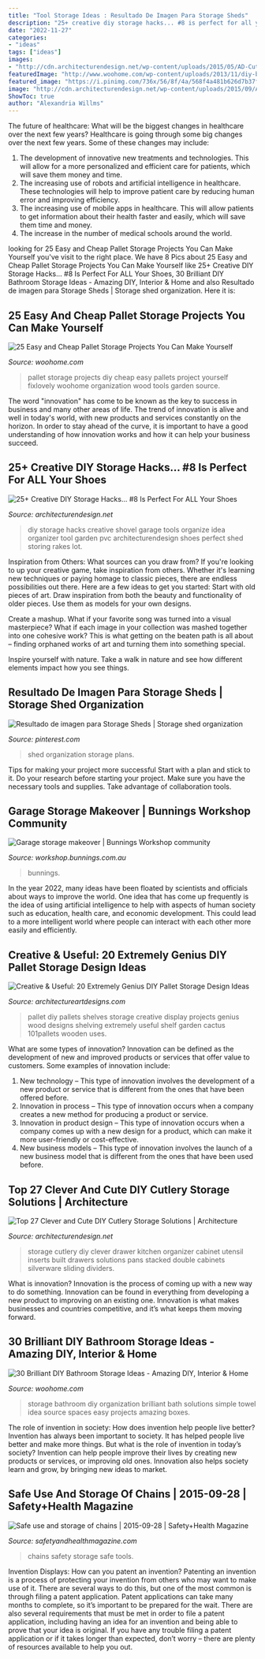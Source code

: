 ```yaml
---
title: "Tool Storage Ideas : Resultado De Imagen Para Storage Sheds"
description: "25+ creative diy storage hacks... #8 is perfect for all your shoes"
date: "2022-11-27"
categories:
- "ideas"
tags: ["ideas"]
images:
- "http://cdn.architecturendesign.net/wp-content/uploads/2015/05/AD-Cutlery-Storage-Ideas-27.jpg"
featuredImage: "http://www.woohome.com/wp-content/uploads/2013/11/diy-bathroom-storage-ideas-10.jpg"
featured_image: "https://i.pinimg.com/736x/56/8f/4a/568f4a481b626d7b37fb1b8fbd27df3c.jpg"
image: "http://cdn.architecturendesign.net/wp-content/uploads/2015/09/AD-Creative-DIY-Storage-Hacks-04.jpg"
ShowToc: true
author: "Alexandria Willms"
---
```



The future of healthcare: What will be the biggest changes in healthcare over the next few years?
Healthcare is going through some big changes over the next few years. Some of these changes may include: 
1. The development of innovative new treatments and technologies. This will allow for a more personalized and efficient care for patients, which will save them money and time. 
2. The increasing use of robots and artificial intelligence in healthcare. These technologies will help to improve patient care by reducing human error and improving efficiency. 
3. The increasing use of mobile apps in healthcare. This will allow patients to get information about their health faster and easily, which will save them time and money. 
4. The increase in the number of medical schools around the world.

	

		
looking for 25 Easy and Cheap Pallet Storage Projects You Can Make Yourself you've visit to the right place. We have 8 Pics about 25 Easy and Cheap Pallet Storage Projects You Can Make Yourself like 25+ Creative DIY Storage Hacks... #8 Is Perfect For ALL Your Shoes, 30 Brilliant DIY Bathroom Storage Ideas - Amazing DIY, Interior &amp; Home and also Resultado de imagen para Storage Sheds | Storage shed organization. Here it is:
		
    
## 25 Easy And Cheap Pallet Storage Projects You Can Make Yourself

<img loading=lazy src="http://www.woohome.com/wp-content/uploads/2015/07/pallet-storage-ideas-woohome-14.jpg" onerror="this.onerror=null;this.src='https://tse4.mm.bing.net/th?id=OIP.JQxzJP5e8pxr7iTfmOezwQHaNI&amp;pid=15.1';" alt="25 Easy and Cheap Pallet Storage Projects You Can Make Yourself">

_Source: woohome.com_

>pallet storage projects diy cheap easy pallets project yourself fixlovely woohome organization wood tools garden source. 

	

The word "innovation" has come to be known as the key to success in business and many other areas of life. The trend of innovation is alive and well in today's world, with new products and services constantly on the horizon. In order to stay ahead of the curve, it is important to have a good understanding of how innovation works and how it can help your business succeed.

    
## 25+ Creative DIY Storage Hacks... #8 Is Perfect For ALL Your Shoes

<img loading=lazy src="http://cdn.architecturendesign.net/wp-content/uploads/2015/09/AD-Creative-DIY-Storage-Hacks-04.jpg" onerror="this.onerror=null;this.src='https://tse2.mm.bing.net/th?id=OIP.Mvew0qwCvoZ6H9I8NDydOAHaHL&amp;pid=15.1';" alt="25+ Creative DIY Storage Hacks... #8 Is Perfect For ALL Your Shoes">

_Source: architecturendesign.net_

>diy storage hacks creative shovel garage tools organize idea organizer tool garden pvc architecturendesign shoes perfect shed storing rakes lot. 

	

Inspiration from Others: What sources can you draw from?
If you're looking to up your creative game, take inspiration from others. Whether it's learning new techniques or paying homage to classic pieces, there are endless possibilities out there. Here are a few ideas to get you started: 
Start with old pieces of art. Draw inspiration from both the beauty and functionality of older pieces. Use them as models for your own designs. 

Create a mashup. What if your favorite song was turned into a visual masterpiece? What if each image in your collection was mashed together into one cohesive work? This is what getting on the beaten path is all about – finding orphaned works of art and turning them into something special. 

Inspire yourself with nature. Take a walk in nature and see how different elements impact how you see things.

    
## Resultado De Imagen Para Storage Sheds | Storage Shed Organization

<img loading=lazy src="https://i.pinimg.com/736x/56/8f/4a/568f4a481b626d7b37fb1b8fbd27df3c.jpg" onerror="this.onerror=null;this.src='https://tse4.mm.bing.net/th?id=OIP.gtzKs8H1cYhKu4sV4NGOQQHaJ3&amp;pid=15.1';" alt="Resultado de imagen para Storage Sheds | Storage shed organization">

_Source: pinterest.com_

>shed organization storage plans. 

	

Tips for making your project more successful
Start with a plan and stick to it.
Do your research before starting your project.
Make sure you have the necessary tools and supplies.
Take advantage of collaboration tools.

    
## Garage Storage Makeover | Bunnings Workshop Community

<img loading=lazy src="https://www.workshop.bunnings.com.au/t5/image/serverpage/image-id/16875iE9791A5762FC624F?v=v2" onerror="this.onerror=null;this.src='https://tse1.mm.bing.net/th?id=OIP.0s-4QoXV4MaRtpYAKcootgHaFj&amp;pid=15.1';" alt="Garage storage makeover | Bunnings Workshop community">

_Source: workshop.bunnings.com.au_

>bunnings. 

	

In the year 2022, many ideas have been floated by scientists and officials about ways to improve the world. One idea that has come up frequently is the idea of using artificial intelligence to help with aspects of human society such as education, health care, and economic development. This could lead to a more intelligent world where people can interact with each other more easily and efficiently.

    
## Creative &amp; Useful: 20 Extremely Genius DIY Pallet Storage Design Ideas

<img loading=lazy src="https://www.architectureartdesigns.com/wp-content/uploads/2014/12/1814-630x839.jpg" onerror="this.onerror=null;this.src='https://tse4.mm.bing.net/th?id=OIP.TS8wga1sgK0F6RrwdSjuyAHaJ3&amp;pid=15.1';" alt="Creative &amp; Useful: 20 Extremely Genius DIY Pallet Storage Design Ideas">

_Source: architectureartdesigns.com_

>pallet diy pallets shelves storage creative display projects genius wood designs shelving extremely useful shelf garden cactus 101pallets wooden uses. 

	

What are some types of innovation?
Innovation can be defined as the development of new and improved products or services that offer value to customers. Some examples of innovation include: 
1. New technology – This type of innovation involves the development of a new product or service that is different from the ones that have been offered before.
2. Innovation in process – This type of innovation occurs when a company creates a new method for producing a product or service.
3. Innovation in product design – This type of innovation occurs when a company comes up with a new design for a product, which can make it more user-friendly or cost-effective.
4. New business models – This type of innovation involves the launch of a new business model that is different from the ones that have been used before.

    
## Top 27 Clever And Cute DIY Cutlery Storage Solutions | Architecture

<img loading=lazy src="http://cdn.architecturendesign.net/wp-content/uploads/2015/05/AD-Cutlery-Storage-Ideas-27.jpg" onerror="this.onerror=null;this.src='https://tse2.mm.bing.net/th?id=OIP.jDzmXkti9aO_75J-inObuwHaJ4&amp;pid=15.1';" alt="Top 27 Clever and Cute DIY Cutlery Storage Solutions | Architecture">

_Source: architecturendesign.net_

>storage cutlery diy clever drawer kitchen organizer cabinet utensil inserts built drawers solutions pans stacked double cabinets silverware sliding dividers. 

	

What is innovation?
Innovation is the process of coming up with a new way to do something. Innovation can be found in everything from developing a new product to improving on an existing one. Innovation is what makes businesses and countries competitive, and it’s what keeps them moving forward.

    
## 30 Brilliant DIY Bathroom Storage Ideas - Amazing DIY, Interior &amp; Home

<img loading=lazy src="http://www.woohome.com/wp-content/uploads/2013/11/diy-bathroom-storage-ideas-10.jpg" onerror="this.onerror=null;this.src='https://tse1.mm.bing.net/th?id=OIP.eDQrBpgiEROAvGKM8EPjCwHaJ4&amp;pid=15.1';" alt="30 Brilliant DIY Bathroom Storage Ideas - Amazing DIY, Interior &amp; Home">

_Source: woohome.com_

>storage bathroom diy organization brilliant bath solutions simple towel idea source spaces easy projects amazing boxes. 

	

The role of invention in society: How does invention help people live better?
Invention has always been important to society. It has helped people live better and make more things. But what is the role of invention in today’s society? Invention can help people improve their lives by creating new products or services, or improving old ones. Innovation also helps society learn and grow, by bringing new ideas to market.

    
## Safe Use And Storage Of Chains | 2015-09-28 | Safety+Health Magazine

<img loading=lazy src="https://www.safetyandhealthmagazine.com/ext/resources/images/safety-tips/Chains.jpg?1441223481" onerror="this.onerror=null;this.src='https://tse2.mm.bing.net/th?id=OIP.e6pzqCfDrYzJElUfdZZRPQHaIk&amp;pid=15.1';" alt="Safe use and storage of chains | 2015-09-28 | Safety+Health Magazine">

_Source: safetyandhealthmagazine.com_

>chains safety storage safe tools. 

	

Invention Displays: How can you patent an invention?
Patenting an invention is a process of protecting your invention from others who may want to make use of it. There are several ways to do this, but one of the most common is through filing a patent application. Patent applications can take many months to complete, so it’s important to be prepared for the wait. There are also several requirements that must be met in order to file a patent application, including having an idea for an invention and being able to prove that your idea is original. If you have any trouble filing a patent application or if it takes longer than expected, don’t worry – there are plenty of resources available to help you out.

